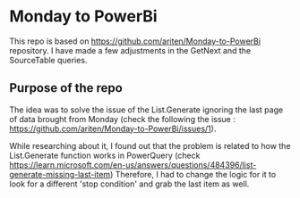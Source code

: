 # Monday to PowerBi

This repo is based on https://github.com/ariten/Monday-to-PowerBi repository. I have made a few adjustments in the GetNext and the SourceTable queries.

## Purpose of the repo
The idea was to solve the issue of the List.Generate ignoring the last page of data brought from Monday (check the following the issue : https://github.com/ariten/Monday-to-PowerBi/issues/1).

While researching about it, I found out that the problem is related to how the List.Generate function works in PowerQuery (check https://learn.microsoft.com/en-us/answers/questions/484396/list-generate-missing-last-item)
Therefore, I had to change the logic for it to look for a different 'stop condition' and grab the last item as well.



